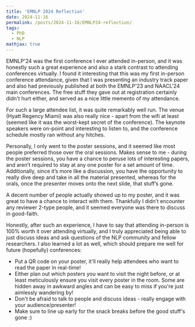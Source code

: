 ```yaml
---
title: 'EMNLP 2024 Reflection'
date: 2024-11-16
permalink: /posts/2024-11-16/EMNLP24-reflection/
tags:
  - PhD
  - NLP
mathjax: true
---
```


EMNLP'24 was the first conference I ever attended in-person, and it was honestly such a great experience and also a stark contrast to attending conferences virtually. I found it interesting that this was my first in-person conference attendance, given that I was presenting an industry track paper and also had previously published at both the EMNLP'23 and NAACL'24 main conferences. The free stuff they gave out at registration certainly didn't hurt either, and served as a nice little memento of my attendance. 

For such a large attendee list, it was quite remarkably well run. The venue (Hyatt Regency Miami) was also really nice - apart from the wifi at least (seemed like it was the worst-kept secret of the conference). The keynote speakers were on-point and interesting to listen to, and the conference schedule mostly ran without any hitches. 

Personally, I only went to the poster sessions, and it seemed like most people preferred those over the oral sessions. Makes sense to me - during the poster sessions, you have a chance to peruse lots of interesting papers, and aren’t required to stay at any one poster for a set amount of time. Additionally, since it’s more like a discussion, you have the opportunity to really dive deep and take in all the material presented, whereas for the orals, once the presenter moves onto the next slide, that stuff’s gone.

A decent number of people actually showed up to my poster, and it was great to have a chance to interact with them. Thankfully I didn’t encounter any reviewer 2-type people, and it seemed everyone was there to discuss in good-faith. 

Honestly, after such an experience, I have to say that attending in-person is 100% worth it over attending virtually, and I truly appreciated being able to just discuss ideas and ask questions of the NLP community and fellow researchers. I also learned a lot as well, which should prepare me well for future (hopefully) conferences:

- Put a QR code on your poster, it'll really help attendees who want to read the paper in real-time!
- Either plan out which posters you want to visit the night before, or at least meticulously ensure you visit every poster in the room. Some are hidden away in awkward angles and can be easy to miss if you're just aimlessly wandering by!
- Don't be afraid to talk to people and discuss ideas - really engage with your audience/presenter!
- Make sure to line up early for the snack breaks before the good stuff's gone :)


